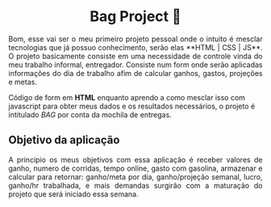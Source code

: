 <h1 align= "center"> Bag Project 🎒</h1>

<p align="justify">
Bom, esse vai ser o meu primeiro projeto pessoal onde o intuito é mesclar tecnologias que já possuo conhecimento, serão elas **HTML | CSS | JS**. O projeto basicamente consiste em uma necessidade de controle vinda do meu trabalho informal, entregador. 
Consiste num form onde serão aplicadas informações do dia de trabalho afim de calcular ganhos, gastos, projeções e metas.

Código de form em **HTML** enquanto aprendo a como mesclar isso com javascript para obter meus dados e os resultados necessários, o projeto é intitulado *BAG* por conta da mochila de entregas.
</p>


## Objetivo da aplicação
    
<p align="justify">
A principio os meus objetivos com essa aplicação é receber valores de ganho, numero de corridas, tempo online, gasto com gasolina, armazenar e calcular para retornar: ganho/meta por dia, ganho/projeção semanal, lucro, ganho/hr trabalhada, e mais demandas surgirão com a maturação do projeto que será iniciado essa semana.
</p>
